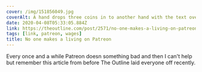 ```yaml
---
cover: /img/151856049.jpg
coverAlt: A hand drops three coins in to another hand with the text overlayed "2% The percentage of Patreon creators who earn more than the federal minimum wage through the site, according to public earnings data."
date: 2020-04-08T05:33:05.884Z
link: https://theoutline.com/post/2571/no-one-makes-a-living-on-patreon?zd=1&zi=gw6f4bfa
tags: [link, patreon, wages]
title: No one makes a living on Patreon
---
```


Every once and a while Patreon doesn something bad and then I can't help but remember this article from before The Outline laid everyone off recently.
